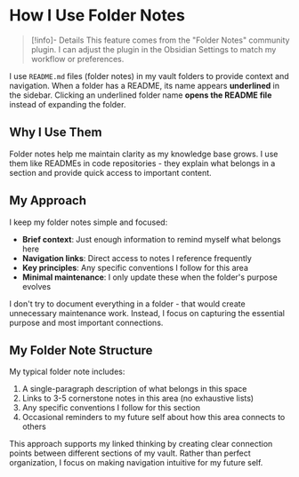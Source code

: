 # How I Use Folder Notes

> [!info]- Details
> This feature comes from the "Folder Notes" community plugin. I can adjust the plugin in the Obsidian Settings to match my workflow or preferences.

I use `README.md` files (folder notes) in my vault folders to provide context and navigation. When a folder has a README, its name appears **underlined** in the sidebar. Clicking an underlined folder name **opens the README file** instead of expanding the folder.

## Why I Use Them

Folder notes help me maintain clarity as my knowledge base grows. I use them like READMEs in code repositories - they explain what belongs in a section and provide quick access to important content.

## My Approach

I keep my folder notes simple and focused:

- **Brief context**: Just enough information to remind myself what belongs here
- **Navigation links**: Direct access to notes I reference frequently
- **Key principles**: Any specific conventions I follow for this area
- **Minimal maintenance**: I only update these when the folder's purpose evolves

I don't try to document everything in a folder - that would create unnecessary maintenance work. Instead, I focus on capturing the essential purpose and most important connections.

## My Folder Note Structure

My typical folder note includes:

1. A single-paragraph description of what belongs in this space
2. Links to 3-5 cornerstone notes in this area (no exhaustive lists)
3. Any specific conventions I follow for this section
4. Occasional reminders to my future self about how this area connects to others

This approach supports my linked thinking by creating clear connection points between different sections of my vault. Rather than perfect organization, I focus on making navigation intuitive for my future self.
